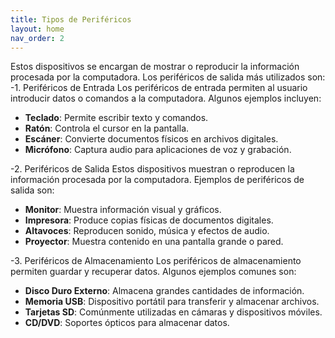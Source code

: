 ```yaml
---
title: Tipos de Periféricos
layout: home
nav_order: 2
---
```

Estos dispositivos se encargan de mostrar o reproducir la información procesada por la computadora. Los periféricos de salida más utilizados son:
-1. Periféricos de Entrada
Los periféricos de entrada permiten al usuario introducir datos o comandos a la computadora. Algunos ejemplos incluyen:

- **Teclado**: Permite escribir texto y comandos.
- **Ratón**: Controla el cursor en la pantalla.
- **Escáner**: Convierte documentos físicos en archivos digitales.
- **Micrófono**: Captura audio para aplicaciones de voz y grabación.

-2. Periféricos de Salida
Estos dispositivos muestran o reproducen la información procesada por la computadora. Ejemplos de periféricos de salida son:

- **Monitor**: Muestra información visual y gráficos.
- **Impresora**: Produce copias físicas de documentos digitales.
- **Altavoces**: Reproducen sonido, música y efectos de audio.
- **Proyector**: Muestra contenido en una pantalla grande o pared.

 -3. Periféricos de Almacenamiento
Los periféricos de almacenamiento permiten guardar y recuperar datos. Algunos ejemplos comunes son:

- **Disco Duro Externo**: Almacena grandes cantidades de información.
- **Memoria USB**: Dispositivo portátil para transferir y almacenar archivos.
- **Tarjetas SD**: Comúnmente utilizadas en cámaras y dispositivos móviles.
- **CD/DVD**: Soportes ópticos para almacenar datos.
